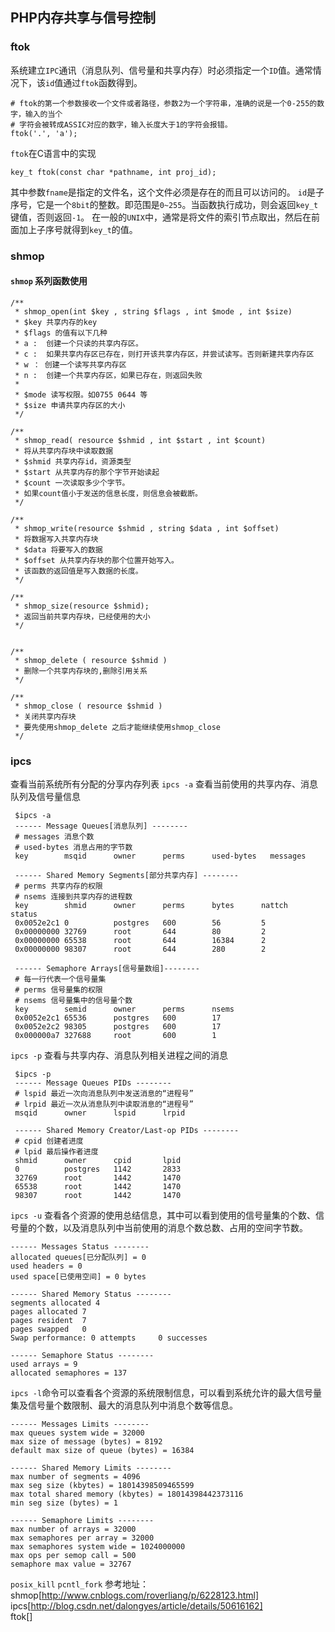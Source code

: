 ## PHP内存共享与信号控制

### ftok
系统建立`IPC`通讯（消息队列、信号量和共享内存）时必须指定一个`ID`值。通常情况下，该`id`值通过`ftok`函数得到。
```
# ftok的第一个参数接收一个文件或者路径，参数2为一个字符串，准确的说是一个0-255的数字，输入的当个
# 字符会被转成ASSIC对应的数字，输入长度大于1的字符会报错。
ftok('.', 'a');
```
`ftok`在C语言中的实现
```
key_t ftok(const char *pathname, int proj_id);
```
其中参数`fname`是指定的文件名，这个文件必须是存在的而且可以访问的。
`id`是子序号，它是一个`8bit`的整数。即范围是`0~255`。当函数执行成功，则会返回`key_t`键值，否则返回`-1`。
在一般的`UNIX`中，通常是将文件的索引节点取出，然后在前面加上子序号就得到`key_t`的值。

### shmop
#### `shmop` 系列函数使用
```
/**
 * shmop_open(int $key , string $flags , int $mode , int $size)
 * $key 共享内存的key
 * $flags 的值有以下几种
 * a :  创建一个只读的共享内存区。
 * c :  如果共享内存区已存在，则打开该共享内存区，并尝试读写。否则新建共享内存区
 * w ： 创建一个读写共享内存区
 * n :  创建一个共享内存区，如果已存在，则返回失败
 *
 * $mode 读写权限。如0755 0644 等
 * $size 申请共享内存区的大小
 */

/**
 * shmop_read( resource $shmid , int $start , int $count)
 * 将从共享内存块中读取数据
 * $shmid 共享内存id，资源类型
 * $start 从共享内存的那个字节开始读起
 * $count 一次读取多少个字节。
 * 如果count值小于发送的信息长度，则信息会被截断。
 */

/**
 * shmop_write(resource $shmid , string $data , int $offset)
 * 将数据写入共享内存块
 * $data 将要写入的数据
 * $offset 从共享内存块的那个位置开始写入。
 * 该函数的返回值是写入数据的长度。
 */

/**
 * shmop_size(resource $shmid);
 * 返回当前共享内存块，已经使用的大小
 */


/**
 * shmop_delete ( resource $shmid )
 * 删除一个共享内存块的,删除引用关系
 */

/**
 * shmop_close ( resource $shmid )
 * 关闭共享内存块
 * 要先使用shmop_delete 之后才能继续使用shmop_close
 */
 ```

### ipcs
查看当前系统所有分配的分享内存列表
`ipcs -a` 查看当前使用的共享内存、消息队列及信号量信息
```
 $ipcs -a
 ------ Message Queues[消息队列] --------
 # messages 消息个数
 # used-bytes 消息占用的字节数
 key        msqid      owner      perms      used-bytes   messages

 ------ Shared Memory Segments[部分共享内存] --------
 # perms 共享内存的权限
 # nsems 连接到共享内存的进程数
 key        shmid      owner      perms      bytes      nattch     status
 0x0052e2c1 0          postgres   600        56         5
 0x00000000 32769      root       644        80         2
 0x00000000 65538      root       644        16384      2
 0x00000000 98307      root       644        280        2

 ------ Semaphore Arrays[信号量数组]--------
 # 每一行代表一个信号量集
 # perms 信号量集的权限
 # nsems 信号量集中的信号量个数
 key        semid      owner      perms      nsems
 0x0052e2c1 65536      postgres   600        17
 0x0052e2c2 98305      postgres   600        17
 0x000000a7 327688     root       600        1

```
`ipcs -p` 查看与共享内存、消息队列相关进程之间的消息
```
 $ipcs -p
 ------ Message Queues PIDs --------
 # lspid 最近一次向消息队列中发送消息的“进程号”
 # lrpid 最近一次从消息队列中读取消息的“进程号”
 msqid      owner      lspid      lrpid

 ------ Shared Memory Creator/Last-op PIDs --------
 # cpid 创建者进度
 # lpid 最后操作者进度
 shmid      owner      cpid       lpid
 0          postgres   1142       2833
 32769      root       1442       1470
 65538      root       1442       1470
 98307      root       1442       1470
```
`ipcs -u` 查看各个资源的使用总结信息，其中可以看到使用的信号量集的个数、信号量的个数，以及消息队列中当前使用的消息个数总数、占用的空间字节数。
```
------ Messages Status --------
allocated queues[已分配队列] = 0
used headers = 0
used space[已使用空间] = 0 bytes

------ Shared Memory Status --------
segments allocated 4
pages allocated 7
pages resident  7
pages swapped   0
Swap performance: 0 attempts     0 successes

------ Semaphore Status --------
used arrays = 9
allocated semaphores = 137

```
`ipcs -l`命令可以查看各个资源的系统限制信息，可以看到系统允许的最大信号量集及信号量个数限制、最大的消息队列中消息个数等信息。
```
------ Messages Limits --------
max queues system wide = 32000
max size of message (bytes) = 8192
default max size of queue (bytes) = 16384

------ Shared Memory Limits --------
max number of segments = 4096
max seg size (kbytes) = 18014398509465599
max total shared memory (kbytes) = 18014398442373116
min seg size (bytes) = 1

------ Semaphore Limits --------
max number of arrays = 32000
max semaphores per array = 32000
max semaphores system wide = 1024000000
max ops per semop call = 500
semaphore max value = 32767
```
`posix_kill`
`pcntl_fork`
 参考地址：  
 shmop[http://www.cnblogs.com/roverliang/p/6228123.html]  
 ipcs[http://blog.csdn.net/dalongyes/article/details/50616162]  
 ftok[]
